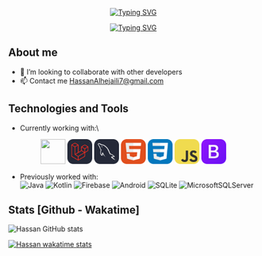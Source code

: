 <div align="center">
<p><a href="https://git.io/typing-svg"><img src="https://readme-typing-svg.demolab.com?font=Fira+Code&amp;size=25&amp;duration=1&amp;pause=200&amp;color=80b5d1&amp;background=282A3600&amp;center=true&amp;vCenter=true&amp;repeat=false&amp;width=473&amp;lines=Hello+%F0%9F%91%8B%2C++I&#39;m+Hassan" alt="Typing SVG"></a></p>
</div>



<div align="center">
<p><a href="https://git.io/typing-svg">
<img src="https://readme-typing-svg.demolab.com?font=Fira+Code&amp;size=25&amp;duration=4000&amp;pause=200&amp;color=88c0d08a&amp;background=282A3600&amp;center=true&amp;vCenter=true&amp;width=473&amp;lines=Full-Stack+Web+Developer;Currently+working+with%3A+Laravel" alt="Typing SVG"></a></p>

</div>

##  About me
- 👯 I’m looking to collaborate with other developers
- 📫 Contact me [HassanAlhejaili7@gmail.com](mailto:HassanAlhejaili7@gmail.com)


## Technologies and Tools

- Currently working with:\
<p align="center">
    <img width="50" height="50" src="https://raw.githubusercontent.com/tandpfun/skill-icons/d1c752b99bb25a0e5aa363bae1db2809173ee966/icons/PHP-Dark.gif">
    <img width="50" height="50" src="https://raw.githubusercontent.com/tandpfun/skill-icons/d1c752b99bb25a0e5aa363bae1db2809173ee966/icons/Laravel-Dark.svg"> 
    <img width="50" height="50" src="https://raw.githubusercontent.com/tandpfun/skill-icons/d1c752b99bb25a0e5aa363bae1db2809173ee966/icons/MySQL-Dark.svg">
    <img width="50" height="50" src="https://raw.githubusercontent.com/tandpfun/skill-icons/d1c752b99bb25a0e5aa363bae1db2809173ee966/icons/HTML.svg">
    <img width="50" height="50" src="https://raw.githubusercontent.com/tandpfun/skill-icons/d1c752b99bb25a0e5aa363bae1db2809173ee966/icons/CSS.svg">
    <img width="50" height="50" src="https://raw.githubusercontent.com/tandpfun/skill-icons/d1c752b99bb25a0e5aa363bae1db2809173ee966/icons/JavaScript.svg">
    <img width="50" height="50" src="https://raw.githubusercontent.com/tandpfun/skill-icons/d1c752b99bb25a0e5aa363bae1db2809173ee966/icons/Bootstrap.svg">
</p>





- Previously worked with:\
![Java](https://img.shields.io/badge/java-%23ED8B00.svg?style=for-the-badge&logo=java&logoColor=white) ![Kotlin](https://img.shields.io/badge/kotlin-%237F52FF.svg?style=for-the-badge&logo=kotlin&logoColor=white) ![Firebase](https://img.shields.io/badge/Firebase-039BE5?style=for-the-badge&logo=Firebase&logoColor=white) ![Android](https://img.shields.io/badge/Android-3DDC84?style=for-the-badge&logo=android&logoColor=white) ![SQLite](https://img.shields.io/badge/sqlite-%2307405e.svg?style=for-the-badge&logo=sqlite&logoColor=white) ![MicrosoftSQLServer](https://img.shields.io/badge/Microsoft%20SQL%20Server-CC2927?style=for-the-badge&logo=microsoft%20sql%20server&logoColor=white)



##  Stats [Github - Wakatime]

![Hassan GitHub stats](https://github-readme-stats-sigma-five.vercel.app/api?username=hassanyu7&show_icons=true&theme=nord&count_private=true)

[![Hassan wakatime stats](https://github-readme-stats.vercel.app/api/wakatime?username=hassanyu&theme=nord&layout=compact&langs_count=8&hide=Groovy,XML&hide_progress&custom_title=Last+7+Days+Coding+Stats&range)](https://github.com/anuraghazra/github-readme-stats)

